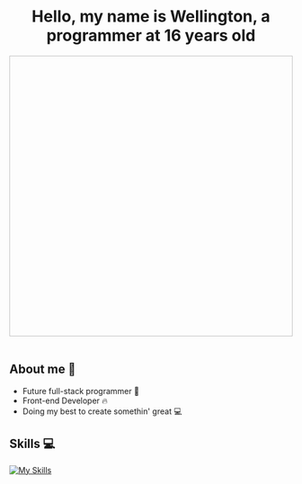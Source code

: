 <h1 align="center">Hello, my name is Wellington, a programmer at 16 years old </h1>

 <div align="center">
    <img 
     height="500"
     width="800"
     
  </div>
  
  
<div align="center">
 <br />
 <h2 align="left">About me 👀</h2>
 
 <div align="left">
   <ul>
      <li>Future full-stack programmer 💪</li>
      <li> Front-end Developer 🔥</li>
      <li>Doing my best to create somethin' great 💻</li>
   </ul>
   
   <h2 align="left">Skills 💻</h2>
   
   [![My Skills](https://skillicons.dev/icons?i=html,css,js,git,linux)](https://skillicons.dev)
   
</div>
